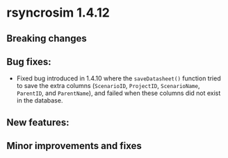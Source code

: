 # rsyncrosim 1.4.12

## Breaking changes



## Bug fixes:

* Fixed bug introduced in 1.4.10 where the `saveDatasheet()` function tried to save the extra columns (`ScenarioID`, `ProjectID`, `ScenarioName`, `ParentID`, and `ParentName`), and failed when these columns did not exist in the database.

## New features:


## Minor improvements and fixes